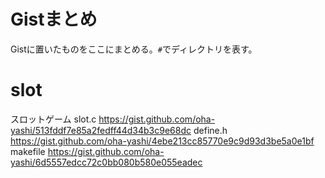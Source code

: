 <!-- [:contents] はてなブログ用目次タグ -->
# Gistまとめ
Gistに置いたものをここにまとめる。`#`でディレクトリを表す。

# slot
スロットゲーム
    slot.c
    https://gist.github.com/oha-yashi/513fddf7e85a2fedff44d34b3c9e68dc
    define.h
    https://gist.github.com/oha-yashi/4ebe213cc85770e9c9d93d3be5a0e1bf
    makefile
    https://gist.github.com/oha-yashi/6d5557edcc72c0bb080b580e055eadec
